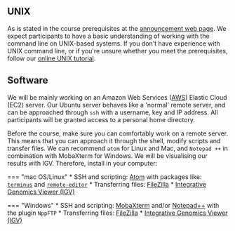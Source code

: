 
## UNIX

As is stated in the course prerequisites at the [announcement web page](https://www.sib.swiss/training/course/2020-11-NGS6). We expect participants to have a basic understanding of working with the command line on UNIX-based systems. If you don't have experience with UNIX command line, or if you're unsure whether you meet the prerequisites, follow our [online UNIX tutorial](https://edu.sib.swiss/pluginfile.php/2878/mod_resource/content/4/couselab-html/content.html).

## Software

We will be mainly working on an Amazon Web Services ([AWS](https://aws.amazon.com/]))  Elastic Cloud (EC2) server. Our Ubuntu server behaves like a 'normal' remote server, and can be approached through `ssh` with a username, key and IP address. All participants will be granted access to a personal home directory.

Before the course, make sure you can comfortably work on a remote server. This means that you can approach it through the shell, modify scripts and transfer files. We can recommend `atom` for Linux and Mac, and `Notepad ++` in combination with MobaXterm for Windows. We will be visualising our results with IGV. Therefore, install in your computer:

=== "mac OS/Linux"
    * SSH and scripting: [Atom](https://atom.io/) with packages like: [`terminus`](https://atom.io/packages/terminus) and [`remote-editor`](https://atom.io/packages/remote-editor)
    * Transferring files: [FileZilla](https://filezilla-project.org/)
    * [Integrative Genomics Viewer (IGV)](http://software.broadinstitute.org/software/igv/)

=== "Windows"
    * SSH and scripting: [MobaXterm](https://mobaxterm.mobatek.net/ "get MobaXterm") and/or [Notepad++](https://notepad-plus-plus.org/downloads/) with the plugin `NppFTP`
    * Transferring files: [FileZilla](https://filezilla-project.org/)
    * [Integrative Genomics Viewer (IGV)](http://software.broadinstitute.org/software/igv/)
